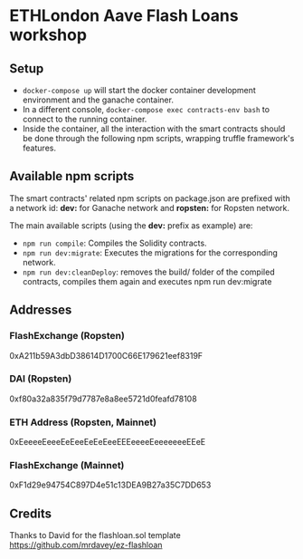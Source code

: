 # ETHLondon Aave Flash Loans workshop

## Setup
- ```docker-compose up``` will start the docker container development environment and the ganache container.
- In a different console, ```docker-compose exec contracts-env bash``` to connect to the running container.
- Inside the container, all the interaction with the smart contracts should be done through the following npm scripts, wrapping truffle framework's features.

## Available npm scripts
The smart contracts' related npm scripts on package.json are prefixed with a network id: **dev:** for Ganache network and **ropsten:** for Ropsten network.

The main available scripts (using the **dev:** prefix as example) are:
- ```npm run compile```: Compiles the Solidity contracts.
- ```npm run dev:migrate```: Executes the migrations for the corresponding network. 
- ```npm run dev:cleanDeploy```: removes the build/ folder of the compiled contracts, compiles them again and executes npm run dev:migrate

## Addresses

### FlashExchange (Ropsten)
0xA211b59A3dbD38614D1700C66E179621eef8319F

### DAI (Ropsten)
0xf80a32a835f79d7787e8a8ee5721d0feafd78108

### ETH Address (Ropsten, Mainnet)
0xEeeeeEeeeEeEeeEeEeEeeEEEeeeeEeeeeeeeEEeE

### FlashExchange (Mainnet)
0xF1d29e94754C897D4e51c13DEA9B27a35C7DD653

## Credits

Thanks to David for the flashloan.sol template 
https://github.com/mrdavey/ez-flashloan
